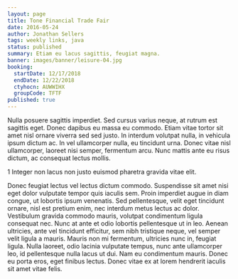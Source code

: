 ```yaml
---
layout: page
title: Tone Financial Trade Fair
date: 2016-05-24
author: Jonathan Sellers
tags: weekly links, java
status: published
summary: Etiam eu lacus sagittis, feugiat magna.
banner: images/banner/leisure-04.jpg
booking:
  startDate: 12/17/2018
  endDate: 12/22/2018
  ctyhocn: AUWWIHX
  groupCode: TFTF
published: true
---
```

Nulla posuere sagittis imperdiet. Sed cursus varius neque, at rutrum est sagittis eget. Donec dapibus eu massa eu commodo. Etiam vitae tortor sit amet nisl ornare viverra sed sed justo. In interdum volutpat nulla, in vehicula ipsum dictum ac. In vel ullamcorper nulla, eu tincidunt urna. Donec vitae nisl ullamcorper, laoreet nisi semper, fermentum arcu. Nunc mattis ante eu risus dictum, ac consequat lectus mollis.

1 Integer non lacus non justo euismod pharetra gravida vitae elit.

Donec feugiat lectus vel lectus dictum commodo. Suspendisse sit amet nisi eget dolor vulputate tempor quis iaculis sem. Proin imperdiet augue in diam congue, ut lobortis ipsum venenatis. Sed pellentesque, velit eget tincidunt ornare, nisl est pretium enim, nec interdum metus lectus ac dolor. Vestibulum gravida commodo mauris, volutpat condimentum ligula consequat nec. Nunc at ante et odio lobortis pellentesque ut in leo. Aenean ultricies, ante vel tincidunt efficitur, sem nibh tristique neque, vel semper velit ligula a mauris. Mauris non mi fermentum, ultricies nunc in, feugiat ligula. Nulla laoreet, odio lacinia vulputate tempus, nunc ante ullamcorper leo, id pellentesque nulla lacus ut dui. Nam eu condimentum mauris. Donec eu porta eros, eget finibus lectus. Donec vitae ex at lorem hendrerit iaculis sit amet vitae felis.
